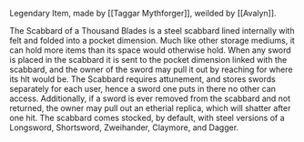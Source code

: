 Legendary Item, made by [[Taggar Mythforger]], weilded by [[Avalyn]].

The Scabbard of a Thousand Blades is a steel scabbard lined internally with felt and folded into a pocket dimension. Much like other storage mediums, it can hold more items than its space would otherwise hold. 
When any sword is placed in the scabbard  it is sent to the pocket dimension linked with the scabbard, and the owner of the sword may pull it out by reaching for where its hlt would be.
The Scabbard requires attunement, and stores swords separately for each user, hence a sword one puts in there no other can access.
Additionally, if a sword is ever removed from the scabbard and not returned, the owner may pull out an etherial replica, which will shatter after one hit.
The scabbard comes stocked, by default, with steel versions of a Longsword, Shortsword, Zweihander, Claymore, and Dagger.